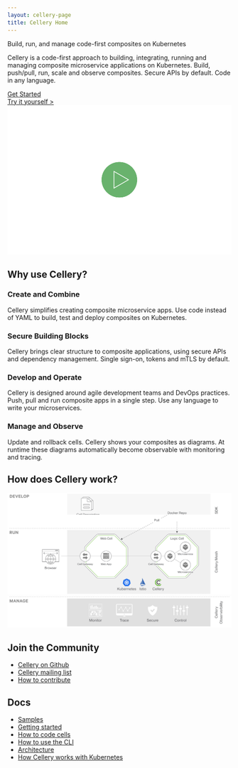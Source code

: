 ```yaml
---
layout: cellery-page
title: Cellery Home
---
```

<div class="row cCellery-io-White-row cCelleryIntro" style="padding-top:0; background-image:none;">
   <div class="container">
      <div class="col-xs-12 col-sm-12 col-md-12 col-lg-12 cCellery-io-Home-Tag">
         <div>
            <p class="cMainParagraph">Build, run, and manage code-first composites on Kubernetes</p>
         </div>
      </div>
      <div class="col-xs-12 col-sm-16 col-md-6 col-lg-6 cCellery-io-Home-Left-col">
         <div class="col-xs-12 col-sm-12 col-md-12 col-lg-12 cCellery-io-Home-main-content-wraper">
            <div class="col-xs-12 col-sm-12 col-md-12 col-lg-12 cCellery-io-Home-main-instructions cLeft-pading-none">
               <p>Cellery is a code-first approach to building, integrating, running and managing composite microservice applications on Kubernetes. Build, push/pull, run, scale and observe composites. Secure APIs by default. Code in any language.
</p>
            </div>
            <!-- <p><a class="cGreenLink" href="/philosophy">LEARN MORE ></a></p> -->
            <div class="cHomeButtonContainer">
               <a class="cCellery-io-Home-main-download-button" href="https://github.com/wso2-cellery/sdk/blob/master/README.md" target="_blank">Get Started</a>
            </div>
            <!-- <p class="cCellery-io-Home-OS">Distributions available </br>for Linux, OS X and Windows</p> -->
            <!-- <hr class="cHr"> -->
         </div>
      </div>
      <div class="col-xs-12 col-sm-16 col-md-6 col-lg-6 cCellery-io-Home-Right-col cCellery-io-Home-widget">
         <a class="cTry" href="https://www.katacoda.com/wso2/courses/cellery" target="_blank">Try it yourself ></a>
         <div class="cVideoConatiner cBorderGray ">
 <div class="VideoR-one cGoToTop" id="videoClick_1" onclick="this.nextElementSibling.style.display = 'block'; this.style.display = 'none'">
          <img src="/img/play.svg"/>
                </div>
                <div class="embed-responsive embed-responsive-16by9 " style="display:none">
<div class="embed-container" id="video_1"></div>
                </div>
</div>
      </div>
   </div>
</div>
<div class="row cCellery-io-White-row" style="padding-top:0;">
   <div class="container">
      <div class="col-xs-12 col-sm-12 col-md-12 col-lg-12  cCelleryBoxHomeContainer">
         <div class="col-xs-12 col-sm-12 col-md-12 col-lg-12">
            <h2>Why use Cellery?</h2>
         </div>
         <div class="col-xs-12 col-sm-12 col-md-3 col-lg-3" >
            <div class="cCelleryBoxHome">
               <!-- <div class="cCelleryBoxImg">
                  <img src="/img/create-cloud.svg"/>
               </div> -->
               <h3 class="box3">Create and Combine</h3>
               <p>Cellery simplifies creating composite microservice apps. Use code instead of YAML to build, test and deploy composites on Kubernetes.</p>
            </div>
         </div> 
         <div class="col-xs-12 col-sm-12 col-md-3 col-lg-3 " >
            <div class="cCelleryBoxHome">
               <!-- <div class="cCelleryBoxImg">
                  <img src="/img/structure-secure.svg"/>
               </div> -->
               <h3 class="box3">Secure Building Blocks</h3>
               <p>Cellery brings clear structure to composite applications, using secure APIs and dependency management. Single sign-on, tokens and mTLS by default.
</p>
            </div>
         </div>
         <div class="col-xs-12 col-sm-12 col-md-3 col-lg-3 " >
            <div class="cCelleryBoxHome">
               <!-- <div class="cCelleryBoxImg">
                  <img src="/img/agile-dev.svg"/>
               </div> -->
               <h3 class="box2">Develop and Operate</h3>
               <p>Cellery is designed  around agile development teams and DevOps practices. Push, pull and run composite apps in a single step. Use any language to write your microservices.
</p>
            </div>
         </div>
         <div class="col-xs-12 col-sm-12 col-md-3 col-lg-3 " >
            <div class="cCelleryBoxHome">
               <!-- <div class="cCelleryBoxImg">
                  <img src="/img/observable.svg"/>
               </div> -->
               <h3 class="box3">Manage and Observe</h3>
               <p>Update and rollback cells. Cellery shows your composites as diagrams. At runtime these diagrams automatically become observable with monitoring and tracing.</p>
            </div>
         </div>
         <!-- <div class="col-xs-12 col-sm-12 col-md-6 col-lg-6 cCelleryLinksomeContainer">
            <ul>
               <li>
                  <a href="">Try out Cellery on Katacoda</a>
               </li>
               <li>
                  <a href="">Get started with Cellery on GCP or Kubernetes</a>
               </li>
            </ul>
            </div> -->
      </div>
      <div class=""></div>
   </div>
</div>
<div class="row cCellery-io-Gray-row">
   <div class="container" data-aos="fade-up">
      <div class="col-xs-12 col-sm-8 col-md-8 col-lg-8">
         <h2>How does Cellery work?</h2>
      </div>
      <!-- <div class="col-xs-12 col-sm-12 col-md-10 col-lg-10 cListContainerHome">
         <ul>
            <li> Write simple code that packages microservices together into cells, which are simply groups of microservices with well-defined APIs.</li>
            <li>Compile cells into immutable images. Push and pull images from any docker repository.</li>
            <li>Connect cells together into applications.</li>
            <li>Your application is secure by default using mTLS and JWT tokens with embedded microgateways.</li>
            <li>Manage and observe cells with simple tools, tracing, and monitoring.</li>
            <li>Cellery extends Kubernetes and Istio, supporting multiple clouds including Google, AWS, Azure and OpenShift.</li>
            <li>Cellery is completely open source and supports writing apps in any language</li>
         </ul>
      </div> -->
      <div class="col-xs-12 col-sm-12 col-md-12 col-lg-12 cDaigramContainerHome">
       <div class="cDiagramBorder"  data-aos="fade-up">
         <div class="cChinaAdvantageBlock" data-aos="fade-up">
            <img src="/img/diagram/cellery-architecture_step-01.svg"/>
         </div>
         <div class="cChinaAdvantageBlock" data-aos="fade-up" data-aos-anchor-placement="bottom-bottom" style="margin-top: -60px;">
            <img src="/img/diagram/cellery-architecture_step-02.svg"/>
         </div>
         <div class="cChinaAdvantageBlock" data-aos="fade-up">
            <img src="/img/diagram/cellery-architecture_step-03.svg"/>
         </div>
         </div>
      </div>
   </div>
   </div>
<!-- <div class="row cCellery-io-Gray-row" id="Get-Started">
<div class="container">
   <div class="col-xs-12 col-sm-12 col-md-6 col-lg-6 cListContainerHome">
      <h2>Get Started</h2>
   </div>
</div> -->
<div class="row cCellery-io-White-row">
   <div class="container">
      <div class="col-xs-12 col-sm-12 col-md-6 col-lg-6 cListContainerHome cLinksList">
      <h2 id="community">Join the Community</h2>
      <ul>
        <li><a href="https://github.com/wso2-cellery/sdk" target="_blank">Cellery on Github</a></li>
        <li><a href="https://groups.google.com/forum/#!forum/wso2-cellery-dev" target="_blank">Cellery mailing list</a></li>
        <li><a href="https://github.com/wso2-cellery/sdk/blob/master/CONTRIBUTING.md" target="_blank">How to contribute</a></li>
      </ul>
      </div>
      <div class="col-xs-12 col-sm-12 col-md-6 col-lg-6 cListContainerHome cLinksList">
      <h2 id="docs">Docs</h2>
      <ul>
        <li><a href="https://github.com/wso2-cellery/samples" target="_blank">Samples</a></li>
        <li><a href="https://github.com/wso2-cellery/sdk/blob/master/README.md" target="_blank">Getting started</a></li>
        <li><a href="https://github.com/wso2-cellery/sdk/blob/master/docs/cell-reference.md" target="_blank">How to code cells</a></li>
        <li><a href="https://github.com/wso2-cellery/sdk/blob/master/docs/cli-reference.md" target="_blank">How to use the CLI</a></li>
        <li><a href="https://github.com/wso2-cellery/sdk/blob/master/docs/cellery-architecture.md" target="_blank">Architecture</a></li>
        <li><a href="https://github.com/wso2-cellery/sdk/blob/master/docs/cellery-and-kubernetes.md" target="_blank">How Cellery 
        works with Kubernetes</a></li>
      </ul>
   </div>
</div>

<script>
        $(document).ready(function() {

            $('.cCelleryDemo').addClass("cCelleryDemoClass");

        });

        $('.VideoR-one').click(function() {

            var videos = ["", "SkgrHUhK4SI"];

            var video_div = $(this).attr('id');
            var video_div = video_div.split("_");
            var vcode = video_div[1];

            $("#video_" + vcode).html('<iframe width="100%" height="373" src="https://www.youtube.com/embed/' + videos[vcode] + '?autoplay=1&wmode=transparent&VQ=HD1080" frameborder="0" allowfullscreen wmode="Opaque" allow="autoplay"></iframe>');
            $("#video_" + vcode).show();
            $('.cPlayTitle').toggleClass('cPlay');

            $('.cVideoRow').addClass('cPLAY-VideoRow');
            $('.cConVideoContainer').addClass('cPLAY-VideoContainer');

        });
    </script>
 <style>
.cVideoConatiner {
   background-image: url("/img/demo.jpg");
   background-repeat: no-repaet;
}
</style>